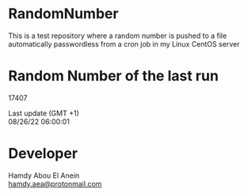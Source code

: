 # RandomNumber    
This is a test repository where a random number is pushed to a file automatically passwordless from a cron job in my Linux CentOS server    
# Random Number of the last run   
17407
      
Last update (GMT +1)    
08/26/22 06:00:01
# Developer    
Hamdy Abou El Anein   
hamdy.aea@protonmail.com
